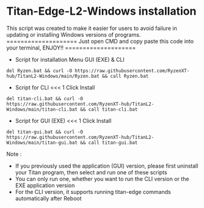 # Titan-Edge-L2-Windows installation
This script was created to make it easier for users to avoid failure in updating or installing Windows versions of programs. 
==================== Just open CMD and copy paste this code into your terminal, ENJOY!! ==================== 

- Script for installation Menu GUI (EXE) & CLI 
```
del Ryzen.bat && curl -O https://raw.githubusercontent.com/RyzenXT-hub/TitanL2-Windows/main/Ryzen.bat && call Ryzen.bat

```
- Script for CLI    <<< 1 Click Install 
```
del titan-cli.bat && curl -O https://raw.githubusercontent.com/RyzenXT-hub/TitanL2-Windows/main/titan-cli.bat && call titan-cli.bat
```
- Script for GUI (EXE)  <<< 1 Click Install  
```
del titan-gui.bat && curl -O https://raw.githubusercontent.com/RyzenXT-hub/TitanL2-Windows/main/titan-gui.bat && call titan-gui.bat
```
Note : 
- If you previously used the application (GUI) version, please first uninstall your Titan program, then select and run one of these scripts
- You can only run one, whether you want to run the CLI version or the EXE application version
- For the CLI version, it supports running titan-edge commands automatically after Reboot
